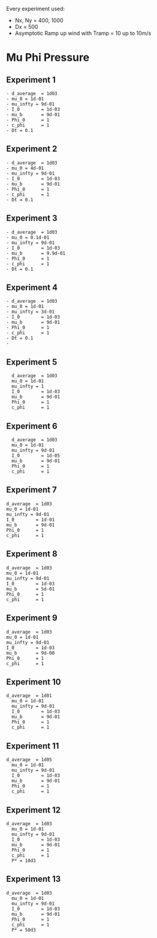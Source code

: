 Every experiment used:
- Nx, Ny = 400, 1000
- Dx = 500
- Asymptotic Ramp up wind with Tramp = 10 up to 10m/s


# Mu Phi Pressure
## Experiment 1
    - d_average  = 1d03
    - mu_0 = 1d-01
    - mu_infty = 9d-01
    - I_0        = 1d-03   
    - mu_b       = 9d-01
    - Phi_0      = 1
    - c_phi      = 1
    - Dt = 0.1

## Experiment 2
    - d_average  = 1d03
    - mu_0 = 4d-01
    - mu_infty = 9d-01
    - I_0        = 1d-03   
    - mu_b       = 9d-01
    - Phi_0      = 1
    - c_phi      = 1
    - Dt = 0.1

## Experiment 3
    - d_average  = 1d03
    - mu_0 = 0.1d-01
    - mu_infty = 9d-01
    - I_0        = 1d-03   
    - mu_b       = 9.9d-01
    - Phi_0      = 1
    - c_phi      = 1
    - Dt = 0.1

## Experiment 4
    - d_average  = 1d03
    - mu_0 = 1d-01
    - mu_infty = 3d-01
    - I_0        = 1d-03   
    - mu_b       = 9d-01
    - Phi_0      = 1
    - c_phi      = 1
    - Dt = 0.1
    - 
## Experiment 5
      d_average  = 1d03
      mu_0 = 1d-01
      mu_infty = 1
      I_0        = 1d-03            
      mu_b       = 9d-01
      Phi_0      = 1
      c_phi      = 1

## Experiment 6
      d_average  = 1d03
      mu_0 = 1d-01
      mu_infty = 9d-01
      I_0        = 1d-05            
      mu_b       = 9d-01
      Phi_0      = 1
      c_phi      = 1

## Experiment 7
    d_average  = 1d03
    mu_0 = 1d-01
    mu_infty = 9d-01
    I_0        = 1d-01            
    mu_b       = 9d-01
    Phi_0      = 1
    c_phi      = 1

## Experiment 8
    d_average  = 1d03
    mu_0 = 1d-01
    mu_infty = 9d-01
    I_0        = 1d-03            
    mu_b       = 5d-01
    Phi_0      = 1
    c_phi      = 1


## Experiment 9
    d_average  = 1d03
    mu_0 = 1d-01
    mu_infty = 9d-01
    I_0        = 1d-03            
    mu_b       = 9d-00
    Phi_0      = 1
    c_phi      = 1

## Experiment 10
    d_average  = 1d01
      mu_0 = 1d-01
      mu_infty = 9d-01
      I_0        = 1d-03            
      mu_b       = 9d-01
      Phi_0      = 1
      c_phi      = 1


## Experiment 11
    d_average  = 1d05
      mu_0 = 1d-01
      mu_infty = 9d-01
      I_0        = 1d-03            
      mu_b       = 9d-01
      Phi_0      = 1
      c_phi      = 1

## Experiment 12
    d_average  = 1d03
      mu_0 = 1d-01
      mu_infty = 9d-01
      I_0        = 1d-03            
      mu_b       = 9d-01
      Phi_0      = 1
      c_phi      = 1
      P* = 10d3
    
## Experiment 13
    d_average  = 1d03
      mu_0 = 1d-01
      mu_infty = 9d-01
      I_0        = 1d-03            
      mu_b       = 9d-01
      Phi_0      = 1
      c_phi      = 1
      P* = 50d3